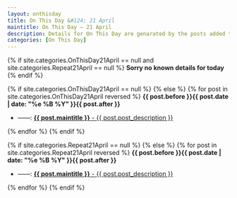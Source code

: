 ```yaml
---
layout: onthisday
title: On This Day &#124; 21 April
maintitle: On This Day — 21 April
description: Details for On This Day are genarated by the posts added to the website so the content is subject to changes/updates over time.
categories: [On This Day]
---
```


{% if site.categories.OnThisDay21April == null and site.categories.Repeat21April == null %}
<strong>Sorry no known details for today</strong>
{% endif %}

{% if site.categories.OnThisDay21April == null %}
{% else %}
{% for post in site.categories.OnThisDay21April reversed %}
<strong>{{ post.before }}{{ post.date | date: "%e %B %Y" }}{{ post.after }}</strong>
<ul>
<li> ——: <a class="{{ post.class }}" href="{{ post.url }}"><strong>{{ post.maintitle }}</strong> - {{ post.post_description }}</a></li>
</ul>
{% endfor %}
{% endif %}

{% if site.categories.Repeat21April == null %}
{% else %}
{% for post in site.categories.Repeat21April reversed %}
<strong>{{ post.before }}{{ post.date | date: "%e %B %Y" }}{{ post.after }}</strong>
<ul>
<li> ——: <a class="{{ post.class }}" href="{{ post.url }}"><strong>{{ post.maintitle }}</strong> - {{ post.post_description }}</a></li>
</ul>
{% endfor %}
{% endif %}
